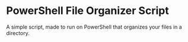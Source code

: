 # PowerShell File Organizer Script
A simple script, made to run on PowerShell that organizes your files in a directory.
